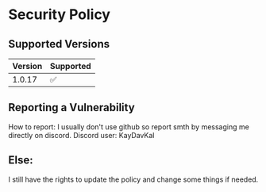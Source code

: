 # Security Policy

## Supported Versions

| Version | Supported          |
| ------- | ------------------ |
| 1.0.17  | :white_check_mark: |

## Reporting a Vulnerability

How to report: I usually don't use github so report smth by messaging me directly on discord.
Discord user: KayDavKal

## Else:

I still have the rights to update the policy and change some things if needed.

